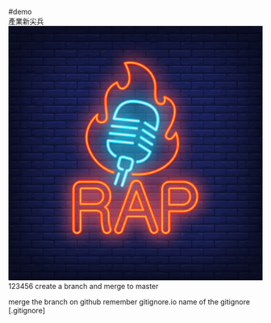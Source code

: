 #demo   
產業新尖兵
![rap](rap.jpg)
123456
create a branch and merge to master

merge the branch on github
remember gitignore.io 
name of the gitignore [.gitignore]
